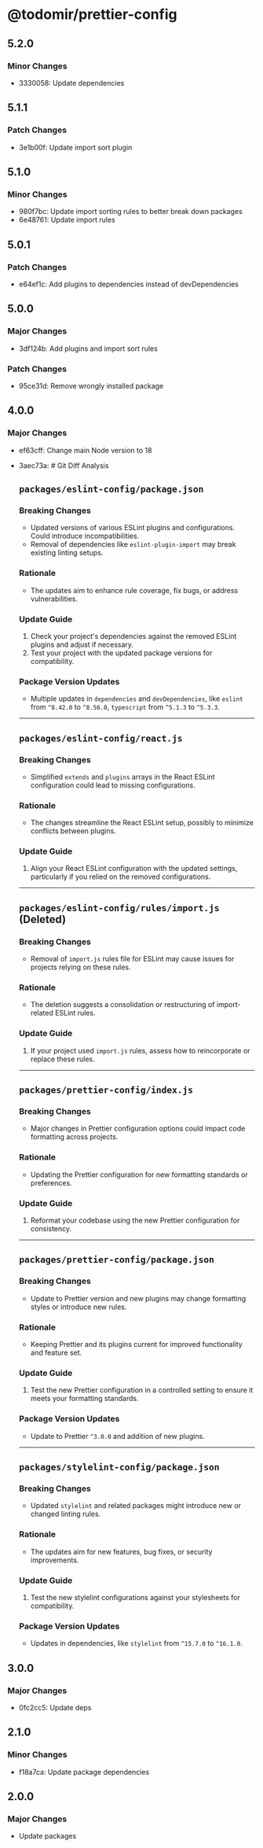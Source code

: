 # @todomir/prettier-config

## 5.2.0

### Minor Changes

- 3330058: Update dependencies

## 5.1.1

### Patch Changes

- 3e1b00f: Update import sort plugin

## 5.1.0

### Minor Changes

- 980f7bc: Update import sorting rules to better break down packages
- 6e48761: Update import rules

## 5.0.1

### Patch Changes

- e64ef1c: Add plugins to dependencies instead of devDependencies

## 5.0.0

### Major Changes

- 3df124b: Add plugins and import sort rules

### Patch Changes

- 95ce31d: Remove wrongly installed package

## 4.0.0

### Major Changes

- ef63cff: Change main Node version to 18
- 3aec73a: # Git Diff Analysis

  ## `packages/eslint-config/package.json`

  ### Breaking Changes

  - Updated versions of various ESLint plugins and configurations. Could introduce incompatibilities.
  - Removal of dependencies like `eslint-plugin-import` may break existing linting setups.

  ### Rationale

  - The updates aim to enhance rule coverage, fix bugs, or address vulnerabilities.

  ### Update Guide

  1. Check your project's dependencies against the removed ESLint plugins and adjust if necessary.
  2. Test your project with the updated package versions for compatibility.

  ### Package Version Updates

  - Multiple updates in `dependencies` and `devDependencies`, like `eslint` from `^8.42.0` to `^8.56.0`, `typescript` from `^5.1.3` to `^5.3.3`.

  ***

  ## `packages/eslint-config/react.js`

  ### Breaking Changes

  - Simplified `extends` and `plugins` arrays in the React ESLint configuration could lead to missing configurations.

  ### Rationale

  - The changes streamline the React ESLint setup, possibly to minimize conflicts between plugins.

  ### Update Guide

  1. Align your React ESLint configuration with the updated settings, particularly if you relied on the removed configurations.

  ***

  ## `packages/eslint-config/rules/import.js` (Deleted)

  ### Breaking Changes

  - Removal of `import.js` rules file for ESLint may cause issues for projects relying on these rules.

  ### Rationale

  - The deletion suggests a consolidation or restructuring of import-related ESLint rules.

  ### Update Guide

  1. If your project used `import.js` rules, assess how to reincorporate or replace these rules.

  ***

  ## `packages/prettier-config/index.js`

  ### Breaking Changes

  - Major changes in Prettier configuration options could impact code formatting across projects.

  ### Rationale

  - Updating the Prettier configuration for new formatting standards or preferences.

  ### Update Guide

  1. Reformat your codebase using the new Prettier configuration for consistency.

  ***

  ## `packages/prettier-config/package.json`

  ### Breaking Changes

  - Update to Prettier version and new plugins may change formatting styles or introduce new rules.

  ### Rationale

  - Keeping Prettier and its plugins current for improved functionality and feature set.

  ### Update Guide

  1. Test the new Prettier configuration in a controlled setting to ensure it meets your formatting standards.

  ### Package Version Updates

  - Update to Prettier `^3.0.0` and addition of new plugins.

  ***

  ## `packages/stylelint-config/package.json`

  ### Breaking Changes

  - Updated `stylelint` and related packages might introduce new or changed linting rules.

  ### Rationale

  - The updates aim for new features, bug fixes, or security improvements.

  ### Update Guide

  1. Test the new stylelint configurations against your stylesheets for compatibility.

  ### Package Version Updates

  - Updates in dependencies, like `stylelint` from `^15.7.0` to `^16.1.0`.

## 3.0.0

### Major Changes

- 0fc2cc5: Update deps

## 2.1.0

### Minor Changes

- f18a7ca: Update package dependencies

## 2.0.0

### Major Changes

- Update packages
